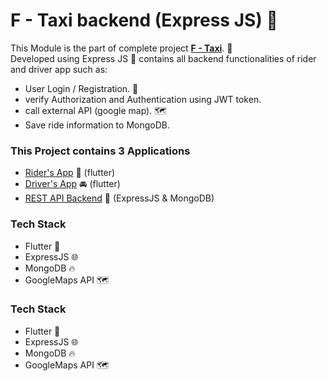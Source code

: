 # F - Taxi backend (Express JS) 🚀

This Module is the part of complete project [**F - Taxi**](https://github.com/Ritsz123/F-Taxi). 🚗
<br> Developed using Express JS 📱 contains all backend functionalities of rider and driver app such as:
- User Login / Registration. 🔐
- verify Authorization and Authentication using JWT token.
- call external API (google map). 🗺
- Save ride information to MongoDB.

### This Project contains 3 Applications 
- [Rider's App](https://github.com/Ritsz123/F-Taxi-rider) 🚖 (flutter)
- [Driver's App](https://github.com/Ritsz123/F-Taxi-driver) 🚘 (flutter)
- [REST API Backend](https://github.com/Ritsz123/Ftaxi-backend-express) 🚀 (ExpressJS & MongoDB)

### Tech Stack
- Flutter 📱
- ExpressJS 🌐
- MongoDB 🔥
- GoogleMaps API 🗺

### Tech Stack
- Flutter 📱
- ExpressJS 🌐
- MongoDB 🔥
- GoogleMaps API 🗺